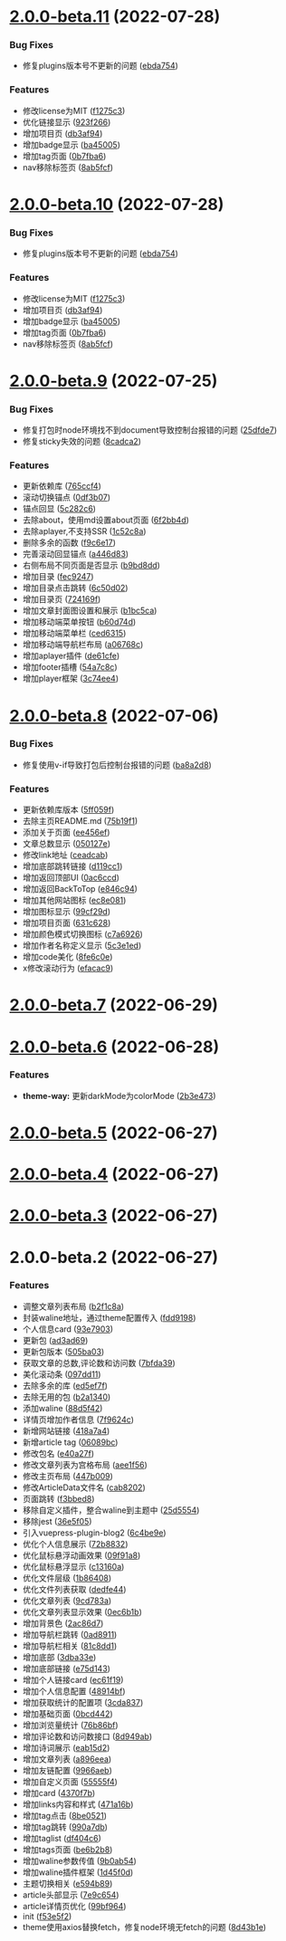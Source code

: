 # [2.0.0-beta.11](https://github.com/WayNian/vuepress-theme-way/compare/v2.0.0-beta.9...v2.0.0-beta.11) (2022-07-28)


### Bug Fixes

* 修复plugins版本号不更新的问题 ([ebda754](https://github.com/WayNian/vuepress-theme-way/commit/ebda754c818fde3440faaa15812253ee0606c556))


### Features

* 修改license为MIT ([f1275c3](https://github.com/WayNian/vuepress-theme-way/commit/f1275c340ce8fc9cfc37380b22f89392b801844d))
* 优化链接显示 ([923f266](https://github.com/WayNian/vuepress-theme-way/commit/923f26652be34a146a1ed573813adae2264c2167))
* 增加项目页 ([db3af94](https://github.com/WayNian/vuepress-theme-way/commit/db3af94aa18aed1c25533ffd459072a27e6bd33f))
* 增加badge显示 ([ba45005](https://github.com/WayNian/vuepress-theme-way/commit/ba45005361481c877c9ad673936825b0e0ea6128))
* 增加tag页面 ([0b7fba6](https://github.com/WayNian/vuepress-theme-way/commit/0b7fba672961762c9610b3486eaf4fc624cd4c83))
* nav移除标签页 ([8ab5fcf](https://github.com/WayNian/vuepress-theme-way/commit/8ab5fcfcc17878836dd09ff29bf839596cf40a39))



# [2.0.0-beta.10](https://github.com/WayNian/vuepress-theme-way/compare/v2.0.0-beta.9...v2.0.0-beta.10) (2022-07-28)


### Bug Fixes

* 修复plugins版本号不更新的问题 ([ebda754](https://github.com/WayNian/vuepress-theme-way/commit/ebda754c818fde3440faaa15812253ee0606c556))


### Features

* 修改license为MIT ([f1275c3](https://github.com/WayNian/vuepress-theme-way/commit/f1275c340ce8fc9cfc37380b22f89392b801844d))
* 增加项目页 ([db3af94](https://github.com/WayNian/vuepress-theme-way/commit/db3af94aa18aed1c25533ffd459072a27e6bd33f))
* 增加badge显示 ([ba45005](https://github.com/WayNian/vuepress-theme-way/commit/ba45005361481c877c9ad673936825b0e0ea6128))
* 增加tag页面 ([0b7fba6](https://github.com/WayNian/vuepress-theme-way/commit/0b7fba672961762c9610b3486eaf4fc624cd4c83))
* nav移除标签页 ([8ab5fcf](https://github.com/WayNian/vuepress-theme-way/commit/8ab5fcfcc17878836dd09ff29bf839596cf40a39))



# [2.0.0-beta.9](https://github.com/WayNian/vuepress-theme-way/compare/v2.0.0-beta.8...v2.0.0-beta.9) (2022-07-25)


### Bug Fixes

* 修复打包时node环境找不到document导致控制台报错的问题 ([25dfde7](https://github.com/WayNian/vuepress-theme-way/commit/25dfde7713894e67b432c0ab546723e30d0e515f))
* 修复sticky失效的问题 ([8cadca2](https://github.com/WayNian/vuepress-theme-way/commit/8cadca256ac406faa8939ee1ff716e757d4dabb3))


### Features

* 更新依赖库 ([765ccf4](https://github.com/WayNian/vuepress-theme-way/commit/765ccf405985607c095e08b2dc3b5aa01eb29960))
* 滚动切换锚点 ([0df3b07](https://github.com/WayNian/vuepress-theme-way/commit/0df3b073e88a5f572cfa345d6b559ef838c588be))
* 锚点回显 ([5c282c6](https://github.com/WayNian/vuepress-theme-way/commit/5c282c68bf64efefa678d4afea23f65d37fb7ddb))
* 去除about，使用md设置about页面 ([6f2bb4d](https://github.com/WayNian/vuepress-theme-way/commit/6f2bb4d372d23f0052c2873d61d7a32a65267d34))
* 去除aplayer,不支持SSR ([1c52c8a](https://github.com/WayNian/vuepress-theme-way/commit/1c52c8aafb4cfe288da8d25b95ee8da878c811e4))
* 删除多余的函数 ([f9c6e17](https://github.com/WayNian/vuepress-theme-way/commit/f9c6e173bd4c79d34305404a56892df8d7e19be0))
* 完善滚动回显锚点 ([a446d83](https://github.com/WayNian/vuepress-theme-way/commit/a446d8394ca615113b49e4f1af06e004cfe279ce))
* 右侧布局不同页面是否显示 ([b9bd8dd](https://github.com/WayNian/vuepress-theme-way/commit/b9bd8dd9cd865fe4f81474662db3c76edba24ac6))
* 增加目录 ([fec9247](https://github.com/WayNian/vuepress-theme-way/commit/fec9247868343700d00a209d9aa6cb3d49b06e02))
* 增加目录点击跳转 ([6c50d02](https://github.com/WayNian/vuepress-theme-way/commit/6c50d02b1d58be50d2853ae33c60ddb8ec47ce43))
* 增加目录页 ([724169f](https://github.com/WayNian/vuepress-theme-way/commit/724169f84df9dc458b82f659d9f53a885313dbd0))
* 增加文章封面图设置和展示 ([b1bc5ca](https://github.com/WayNian/vuepress-theme-way/commit/b1bc5ca1d59247d911619824095e02b4c813d68c))
* 增加移动端菜单按钮 ([b60d74d](https://github.com/WayNian/vuepress-theme-way/commit/b60d74d869e94b13159183749b48dc2713246d36))
* 增加移动端菜单栏 ([ced6315](https://github.com/WayNian/vuepress-theme-way/commit/ced6315d7133da8e62acd40a26224bcb83f614a3))
* 增加移动端导航栏布局 ([a06768c](https://github.com/WayNian/vuepress-theme-way/commit/a06768c7e06efbbaa0539610c7d54e99ec5d1ca8))
* 增加aplayer插件 ([de61cfe](https://github.com/WayNian/vuepress-theme-way/commit/de61cfef4659b4984146729673c148778d9e8b31))
* 增加footer插槽 ([54a7c8c](https://github.com/WayNian/vuepress-theme-way/commit/54a7c8c823edb015139362cd503bf441585a5be1))
* 增加player框架 ([3c74ee4](https://github.com/WayNian/vuepress-theme-way/commit/3c74ee467ecb822f90f1ac623700794eafee6fa6))



# [2.0.0-beta.8](https://github.com/WayNian/vuepress-theme-way/compare/v2.0.0-beta.7...v2.0.0-beta.8) (2022-07-06)


### Bug Fixes

* 修复使用v-if导致打包后控制台报错的问题 ([ba8a2d8](https://github.com/WayNian/vuepress-theme-way/commit/ba8a2d804516ce9ed609f50cc24a7d1f8816289a))


### Features

* 更新依赖库版本 ([5ff059f](https://github.com/WayNian/vuepress-theme-way/commit/5ff059f513342d0d33a3f5a3ea55bd4aa8df27ae))
* 去除主页README.md ([75b19f1](https://github.com/WayNian/vuepress-theme-way/commit/75b19f1fc9cc1bba028916dec6244854e65b67e6))
* 添加关于页面 ([ee456ef](https://github.com/WayNian/vuepress-theme-way/commit/ee456efec29b2720e9a559e023ceb72081974223))
* 文章总数显示 ([050127e](https://github.com/WayNian/vuepress-theme-way/commit/050127ee0e0d921de1ba99f78187f321bf9a041d))
* 修改link地址 ([ceadcab](https://github.com/WayNian/vuepress-theme-way/commit/ceadcab93816f18b9048d78f9ecdf8d843933f26))
* 增加底部跳转链接 ([d119cc1](https://github.com/WayNian/vuepress-theme-way/commit/d119cc11416940bf5d969f416136c9c89ad6742f))
* 增加返回顶部UI ([0ac6ccd](https://github.com/WayNian/vuepress-theme-way/commit/0ac6ccd0e323b0ec972c2007e2f6043e9abde1b7))
* 增加返回BackToTop ([e846c94](https://github.com/WayNian/vuepress-theme-way/commit/e846c94911ce3b34be19d016fde07888f4c94753))
* 增加其他网站图标 ([ec8e081](https://github.com/WayNian/vuepress-theme-way/commit/ec8e0819436bc6101fae94f1d28c6ae4c2cca9b6))
* 增加图标显示 ([99cf29d](https://github.com/WayNian/vuepress-theme-way/commit/99cf29d9eda049e8dceeca2d09f6e00be4ff5f23))
* 增加项目页面 ([631c628](https://github.com/WayNian/vuepress-theme-way/commit/631c628977e6273cf35e3ccfd0470b9d93e91c43))
* 增加颜色模式切换图标 ([c7a6926](https://github.com/WayNian/vuepress-theme-way/commit/c7a6926c0eac8b9addac48fa2fbeda3eea70802c))
* 增加作者名称定义显示 ([5c3e1ed](https://github.com/WayNian/vuepress-theme-way/commit/5c3e1ed42889ef4d04a4a989a86315652e612b55))
* 增加code美化 ([8fe6c0e](https://github.com/WayNian/vuepress-theme-way/commit/8fe6c0e1132b1b764f1933d4021803cb4578aa8f))
* x修改滚动行为 ([efacac9](https://github.com/WayNian/vuepress-theme-way/commit/efacac976311c5e8f9e497fc40b4c0552fca664f))



# [2.0.0-beta.7](https://github.com/WayNian/vuepress-theme-way/compare/v2.0.0-beta.6...v2.0.0-beta.7) (2022-06-29)



# [2.0.0-beta.6](https://github.com/WayNian/vuepress-theme-way/compare/v2.0.0-beta.5...v2.0.0-beta.6) (2022-06-28)


### Features

* **theme-way:**  更新darkMode为colorMode ([2b3e473](https://github.com/WayNian/vuepress-theme-way/commit/2b3e4731304cf7e8f4dc05b2b95c4b2775cd032b))



# [2.0.0-beta.5](https://github.com/WayNian/vuepress-theme-way/compare/v2.0.0-beta.4...v2.0.0-beta.5) (2022-06-27)



# [2.0.0-beta.4](https://github.com/WayNian/vuepress-theme-way/compare/v2.0.0-beta.3...v2.0.0-beta.4) (2022-06-27)



# [2.0.0-beta.3](https://github.com/WayNian/vuepress-theme-way/compare/v2.0.0-beta.2...v2.0.0-beta.3) (2022-06-27)



# 2.0.0-beta.2 (2022-06-27)


### Features

* 调整文章列表布局 ([b2f1c8a](https://github.com/WayNian/vuepress-theme-way/commit/b2f1c8a179f11e89abe38beaf6db9d46545f636b))
* 封装waline地址，通过theme配置传入 ([fdd9198](https://github.com/WayNian/vuepress-theme-way/commit/fdd91981c9eff3311c2303f5b1efe6c4a20e8ba3))
* 个人信息card ([93e7903](https://github.com/WayNian/vuepress-theme-way/commit/93e79037da412f622d27bbac425806b0b74aec72))
* 更新包 ([ad3ad69](https://github.com/WayNian/vuepress-theme-way/commit/ad3ad69798f3800362541a5c190fc06e2e5cdff5))
* 更新包版本 ([505ba03](https://github.com/WayNian/vuepress-theme-way/commit/505ba03ee00261240506a90ef1b35db699658c0b))
* 获取文章的总数,评论数和访问数 ([7bfda39](https://github.com/WayNian/vuepress-theme-way/commit/7bfda39bc23bb50fb611593c4265411a1f28f608))
* 美化滚动条 ([097dd11](https://github.com/WayNian/vuepress-theme-way/commit/097dd113c94bcd145f012e5948dfe91195e61693))
* 去除多余的库 ([ed5ef7f](https://github.com/WayNian/vuepress-theme-way/commit/ed5ef7f1023917e9ccb953d97ef76776342eb085))
* 去除无用的包 ([b2a1340](https://github.com/WayNian/vuepress-theme-way/commit/b2a1340928a4a3a353a87e96aee10c107157f82d))
* 添加waline ([88d5f42](https://github.com/WayNian/vuepress-theme-way/commit/88d5f429b6baf943c28c9379f793e516c25860d3))
* 详情页增加作者信息 ([7f9624c](https://github.com/WayNian/vuepress-theme-way/commit/7f9624c3f1e3a194271573dbc3b7db30e727e488))
* 新增网站链接 ([418a7a4](https://github.com/WayNian/vuepress-theme-way/commit/418a7a4a453b21580bd5972a29d004f8cd9b6487))
* 新增article tag ([06089bc](https://github.com/WayNian/vuepress-theme-way/commit/06089bc676b8994f1a0f013f17074178d34bcf2a))
* 修改包名 ([e40a27f](https://github.com/WayNian/vuepress-theme-way/commit/e40a27fed1ddcf6f16656366a717039c35232fec))
* 修改文章列表为宫格布局 ([aee1f56](https://github.com/WayNian/vuepress-theme-way/commit/aee1f56f29b567b215a68f24b58da71b83d24177))
* 修改主页布局 ([447b009](https://github.com/WayNian/vuepress-theme-way/commit/447b009b87bcdb51f4dba1b5c460ccad3dc27473))
* 修改ArticleData文件名 ([cab8202](https://github.com/WayNian/vuepress-theme-way/commit/cab82025d859ea58c3160bb25003b50eb8a4f370))
* 页面跳转 ([f3bbed8](https://github.com/WayNian/vuepress-theme-way/commit/f3bbed8317ab89508b29a4a72fc45399efe3a59d))
* 移除自定义插件，整合waline到主题中 ([25d5554](https://github.com/WayNian/vuepress-theme-way/commit/25d555437b6ac68f48de51c3297d0495facabc7f))
* 移除jest ([36e5f05](https://github.com/WayNian/vuepress-theme-way/commit/36e5f05dfd2ca990f0bcb1d6fd67be37dffd9f4c))
* 引入vuepress-plugin-blog2 ([6c4be9e](https://github.com/WayNian/vuepress-theme-way/commit/6c4be9ebf50b80cca8dfd0d9e8b2f8568585d4e2))
* 优化个人信息展示 ([72b8832](https://github.com/WayNian/vuepress-theme-way/commit/72b883204cc5e1a19978049746b6a547847bac0e))
* 优化鼠标悬浮动画效果 ([09f91a8](https://github.com/WayNian/vuepress-theme-way/commit/09f91a87f08f6a7a06ca85f483f4e507a8df56c7))
* 优化鼠标悬浮显示 ([c13160a](https://github.com/WayNian/vuepress-theme-way/commit/c13160afc886ed9655d83d8c8e2cdd74f0a0b203))
* 优化文件层级 ([1b86408](https://github.com/WayNian/vuepress-theme-way/commit/1b864088dfdd18f8eb5c0edcba112e1c8463a298))
* 优化文件列表获取 ([dedfe44](https://github.com/WayNian/vuepress-theme-way/commit/dedfe44321cd5dfa61d38f324ba6062ec2ecfa96))
* 优化文章列表 ([9cd783a](https://github.com/WayNian/vuepress-theme-way/commit/9cd783a0eb36f78d619a754f18c63d93a9f13f35))
* 优化文章列表显示效果 ([0ec6b1b](https://github.com/WayNian/vuepress-theme-way/commit/0ec6b1b10b6edf9bca9f23543b4c3b12dd737ee5))
* 增加背景色 ([2ac86d7](https://github.com/WayNian/vuepress-theme-way/commit/2ac86d745b1fabe178ae6834ccc933a35ca3c8c7))
* 增加导航栏跳转 ([0ad8911](https://github.com/WayNian/vuepress-theme-way/commit/0ad8911e07af2008790c6fa9065b9d5efb87b083))
* 增加导航栏相关 ([81c8dd1](https://github.com/WayNian/vuepress-theme-way/commit/81c8dd1780281fdc4b3d2744aa207c0995e7a817))
* 增加底部 ([3dba33e](https://github.com/WayNian/vuepress-theme-way/commit/3dba33efe189092ae167249aef8bdfcdc8f64a80))
* 增加底部链接 ([e75d143](https://github.com/WayNian/vuepress-theme-way/commit/e75d14387b2982a808e8a68002cbe09db30096d4))
* 增加个人链接card ([ec61f19](https://github.com/WayNian/vuepress-theme-way/commit/ec61f19063b0ad031ca1b6138ca8169ca1b077d9))
* 增加个人信息配置 ([48914bf](https://github.com/WayNian/vuepress-theme-way/commit/48914bf777866548dae1bc3fa8981ad84af44931))
* 增加获取统计的配置项 ([3cda837](https://github.com/WayNian/vuepress-theme-way/commit/3cda8371667b229de872ed8ddbcf6d8aa0fc22d6))
* 增加基础页面 ([0bcd442](https://github.com/WayNian/vuepress-theme-way/commit/0bcd4424ffa26ca2128dcce262682247ada0dae8))
* 增加浏览量统计 ([76b86bf](https://github.com/WayNian/vuepress-theme-way/commit/76b86bfb4957e47359596c08653a4a9c9ef66583))
* 增加评论数和访问数接口 ([8d949ab](https://github.com/WayNian/vuepress-theme-way/commit/8d949ab05b078ce32cd856f05b0cf696c7105534))
* 增加诗词展示 ([eab15d2](https://github.com/WayNian/vuepress-theme-way/commit/eab15d286865a694c5f9d1fa12bea053d31ec7c2))
* 增加文章列表 ([a896eea](https://github.com/WayNian/vuepress-theme-way/commit/a896eea03d5581b3e1eb3d297c2994db2176c354))
* 增加友链配置 ([9966aeb](https://github.com/WayNian/vuepress-theme-way/commit/9966aebe564cf382213d3395ff043ece05437d1e))
* 增加自定义页面 ([55555f4](https://github.com/WayNian/vuepress-theme-way/commit/55555f46d46f735be8947375425dea025c8671a9))
* 增加card ([4370f7b](https://github.com/WayNian/vuepress-theme-way/commit/4370f7bf16716ad4fe85e2c17f8438f90399d8fa))
* 增加links内容和样式 ([471a16b](https://github.com/WayNian/vuepress-theme-way/commit/471a16b70bab235c59a246d950e647e7edf067a4))
* 增加tag点击 ([8be0521](https://github.com/WayNian/vuepress-theme-way/commit/8be052131ffb9496d3ec2fa574e1b899add3809d))
* 增加tag跳转 ([990a7db](https://github.com/WayNian/vuepress-theme-way/commit/990a7db9cc560c2476f00255b0f9a992d495fb5a))
* 增加taglist ([df404c6](https://github.com/WayNian/vuepress-theme-way/commit/df404c6e2deb49a1e6a3c1c715da0f7695797fcb))
* 增加tags页面 ([be6b2b8](https://github.com/WayNian/vuepress-theme-way/commit/be6b2b819fff0331ed0759e0e595a850f2725700))
* 增加waline参数传值 ([9b0ab54](https://github.com/WayNian/vuepress-theme-way/commit/9b0ab5457bc0bab8d0ccc9023bc0ee01bfb49cd3))
* 增加waline插件框架 ([1d45f0d](https://github.com/WayNian/vuepress-theme-way/commit/1d45f0d42e190c62459c6f88d07754cbbd072d15))
* 主题切换相关 ([e594b89](https://github.com/WayNian/vuepress-theme-way/commit/e594b897e641d3d5f4b53150d064e91dedfeb5c5))
* article头部显示 ([7e9c654](https://github.com/WayNian/vuepress-theme-way/commit/7e9c6549be6790331426e2dd09a6fa7ded1617b7))
* article详情页优化 ([99bf964](https://github.com/WayNian/vuepress-theme-way/commit/99bf964b39221a84f95568d7cd73d65e089b53bd))
* init ([f53e5f2](https://github.com/WayNian/vuepress-theme-way/commit/f53e5f2e811b9cdbd6737bc05d8e4d5f1afea771))
* theme使用axios替换fetch，修复node环境无fetch的问题 ([8d43b1e](https://github.com/WayNian/vuepress-theme-way/commit/8d43b1e84ba5fb7e29123fc4c91ae6754bed0ac5))



